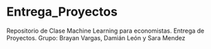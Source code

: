 # Entrega_Proyectos
Repositorio de Clase Machine Learning para economistas. Entrega de Proyectos. Grupo: Brayan Vargas, Damián León y Sara Mendez

